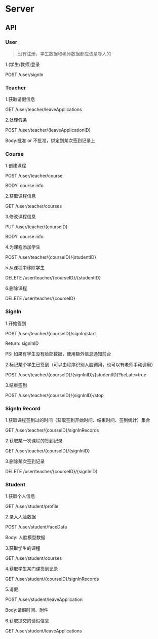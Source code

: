 # Server

## API

### User

> 没有注册，学生数据和老师数据都应该是导入的

1.(学生/教师)登录

POST /user/signIn

### Teacher

1.获取请假信息

GET /user/teacher/leaveApplications

2.处理假条

POST /user/teacher/{leaveApplicationID}

Body:批准 or 不批准，绑定到某次签到记录上

### Course

1.创建课程

POST /user/teacher/course

BODY: course info

2.获取课程信息

GET /user/teacher/courses

3.修改课程信息

PUT /user/teacher/{courseID}

BODY: course info

4.为课程添加学生

POST /user/teacher/{courseID}/{studentID}

5.从课程中移除学生

DELETE /user/teacher/{courseID}/{studentID}

6.删除课程

DELETE /user/teacher/{courseID}

### SignIn

1.开始签到

POST /user/teacher/{courseID}/signIn/start

Return: signInID

PS: 如果有学生没有脸部数据，使用额外信息通知前台

2.标记某个学生已签到（可以由程序识别人脸调用，也可以有老师手动调用）

POST /user/teacher/{courseID}/{signInID}/{studentID}?beLate=true

3.结束签到

POST /user/teacher/{courseID}/{signInID}/stop

### SignIn Record

1.获取课程签到过的时间（获取签到开始时间、结束时间、签到统计）集合

GET /user/teacher/{courseID}/signInRecords

2.获取某一次课程的签到记录

GET /user/teacher/{courseID}/{signInID}

3.删除某次签到记录

DELETE /user/teacher/{courseID}/{signInID}

### Student

1.获取个人信息

GET /user/student/profile

2.录入人脸数据

POST /user/student/faceData

Body: 人脸模型数据

3.获取学生的课程

GET /user/student/courses

4.获取学生某门课签到记录

GET /user/student/{courseID}/signInRecords

5.请假

POST /user/student/leaveApplication

Body:请假时间、附件

6.获取提交的请假信息

GET /user/student/leaveApplications

